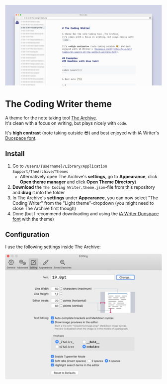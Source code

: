 ![](assets/preview.png)

# The Coding Writer theme
A theme for the note taking tool [The Archive](https://zettelkasten.de/the-archive/).<br>
It's clean with a focus on writing, but plays nicely with `code`.

It's **high contrast** (note taking outside 😎) and best enjoyed with iA Writer's [Duospace font](https://ia.net/topics/in-search-of-the-perfect-writing-font).

## Install
1. Go to `/Users/{username}/Library/Application Support/TheArchive/Themes`
	- Alternatively open The Archive's **settings**, go to **Appearance**, click **Open theme manager** and click **Open Theme Directory**)
3. **Download** the `The Coding Writer.theme.json`-file from this repository and **drag** it into the folder
4. In The Archive's **settings** under **Appearance**, you can now select "The Coding Writer" from the "Light theme"-dropdown (you might need to close The Archive first though)
5. Done (but I recommend downloading and using the [iA Writer Duospace font](https://github.com/iaolo/iA-Fonts/tree/master/iA%20Writer%20Duospace) with the theme)

## Configuration
I use the following settings inside The Archive:

![](assets/settings.png)